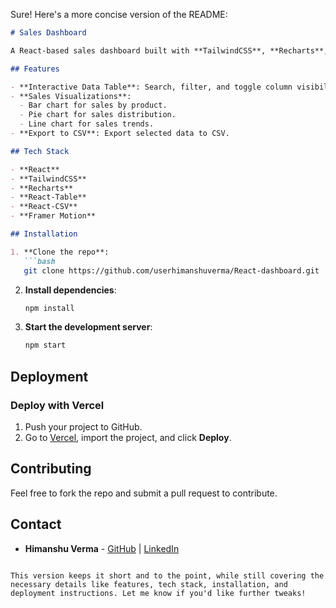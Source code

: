 Sure! Here's a more concise version of the README:

````markdown
# Sales Dashboard

A React-based sales dashboard built with **TailwindCSS**, **Recharts**, and **React-Table** for visualizing and interacting with sales data. It includes features like filtering, exporting data to CSV, and displaying charts (bar, pie, line).

## Features

- **Interactive Data Table**: Search, filter, and toggle column visibility.
- **Sales Visualizations**: 
  - Bar chart for sales by product.
  - Pie chart for sales distribution.
  - Line chart for sales trends.
- **Export to CSV**: Export selected data to CSV.

## Tech Stack

- **React**
- **TailwindCSS**
- **Recharts**
- **React-Table**
- **React-CSV**
- **Framer Motion**

## Installation

1. **Clone the repo**:
   ```bash
   git clone https://github.com/userhimanshuverma/React-dashboard.git
````

2. **Install dependencies**:

   ```bash
   npm install
   ```

3. **Start the development server**:

   ```bash
   npm start
   ```

## Deployment

### Deploy with Vercel

1. Push your project to GitHub.
2. Go to [Vercel](https://vercel.com/), import the project, and click **Deploy**.

## Contributing

Feel free to fork the repo and submit a pull request to contribute.


## Contact

* **Himanshu Verma** - [GitHub](https://github.com/userhimanshuverma) | [LinkedIn](https://www.linkedin.com/in/himanshu-verma-822a07286/)

```

This version keeps it short and to the point, while still covering the necessary details like features, tech stack, installation, and deployment instructions. Let me know if you'd like further tweaks!
```
